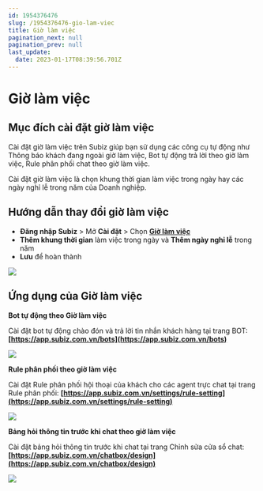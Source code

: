```yaml
---
id: 1954376476
slug: /1954376476-gio-lam-viec
title: Giờ làm việc
pagination_next: null
pagination_prev: null
last_update:
  date: 2023-01-17T08:39:56.701Z
---
```


# Giờ làm việc

## Mục đích cài đặt giờ làm việc


Cài đặt giờ làm việc trên Subiz giúp bạn sử dụng các công cụ tự động như Thông báo khách đang ngoài giờ làm việc, Bot tự động trả lời theo giờ làm việc, Rule phân phối chat theo giờ làm việc.

Cài đặt giờ làm việc là chọn khung thời gian làm việc trong ngày hay các ngày nghỉ lễ trong năm của Doanh nghiệp.
## Hướng dẫn thay đổi giờ làm việc


- **Đăng nhập Subiz** > Mở **Cài đặt** > Chọn **[Giờ làm việc](https://app.subiz.com.vn/settings/business-hours)**
- **Thêm khung thời gian** làm việc trong ngày và **Thêm ngày nghỉ lễ** trong năm
- **Lưu** để hoàn thành


![](https://vcdn.subiz-cdn.com/file/fisgdfilmwinztbomyoz_acpxkgumifuoofoosble/unnamed.png)

## Ứng dụng của Giờ làm việc


**Bot tự động theo Giờ làm việc**

Cài đặt bot tự động chào đón và trả lời tin nhắn khách hàng tại trang BOT: **[https://app.subiz.com.vn/bots](https://app.subiz.com.vn/bots)**


![](https://vcdn.subiz-cdn.com/file/fisgdfilrjeymncwpzxj_acpxkgumifuoofoosble/unnamed.png)


**Rule phân phối theo giờ làm việc**

Cài đặt Rule phân phối hội thoại của khách cho các agent trực chat tại trang Rule phân phối: **[https://app.subiz.com.vn/settings/rule-setting](https://app.subiz.com.vn/settings/rule-setting)**


![](https://vcdn.subiz-cdn.com/file/fisgdfilwwosnnfjudkf_acpxkgumifuoofoosble/unnamed.png)


**Bảng hỏi thông tin trước khi chat theo giờ làm việc**

Cài đặt bảng hỏi thông tin trước khi chat tại trang Chỉnh sửa cửa sổ chat: **[https://app.subiz.com.vn/chatbox/design](https://app.subiz.com.vn/chatbox/design)**


![](https://vcdn.subiz-cdn.com/file/fisgdfimbbtvgvcvmkte_acpxkgumifuoofoosble/unnamed.png)